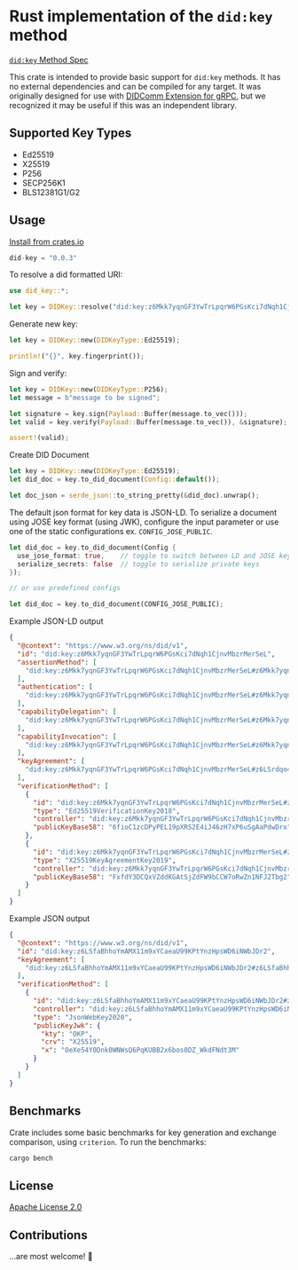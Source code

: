 # Rust implementation of the `did:key` method

[`did:key` Method Spec](https://w3c-ccg.github.io/did-method-key/)

This crate is intended to provide basic support for `did:key` methods. It has no external dependencies and can be compiled for any target.
It was originally designed for use with [DIDComm Extension for gRPC](https://github.com/trinsic-id/didcomm-extension-grpc), but we recognized it may be useful if this was an independent library.

## Supported Key Types

- Ed25519
- X25519
- P256
- SECP256K1
- BLS12381G1/G2

## Usage

[Install from crates.io](https://crates.io/crates/did-key)

```rust
did-key = "0.0.3"
```

To resolve a did formatted URI:

```rust
use did_key::*;

let key = DIDKey::resolve("did:key:z6Mkk7yqnGF3YwTrLpqrW6PGsKci7dNqh1CjnvMbzrMerSeL").unwrap();

```

Generate new key:

```rust
let key = DIDKey::new(DIDKeyType::Ed25519);

println!("{}", key.fingerprint());
```

Sign and verify:

```rust
let key = DIDKey::new(DIDKeyType::P256);
let message = b"message to be signed";

let signature = key.sign(Payload::Buffer(message.to_vec()));
let valid = key.verify(Payload::Buffer(message.to_vec()), &signature);

assert!(valid);
```

Create DID Document

```rust
let key = DIDKey::new(DIDKeyType::Ed25519);
let did_doc = key.to_did_document(Config::default());

let doc_json = serde_json::to_string_pretty(&did_doc).unwrap();
```

The default json format for key data is JSON-LD. To serialize a document using JOSE key format (using JWK), configure the input
parameter or use one of the static configurations ex. `CONFIG_JOSE_PUBLIC`.

```rust
let did_doc = key.to_did_document(Config {
  use_jose_format: true,    // toggle to switch between LD and JOSE key format
  serialize_secrets: false  // toggle to serialize private keys
});

// or use predefined configs

let did_doc = key.to_did_document(CONFIG_JOSE_PUBLIC);
```

Example JSON-LD output

```json
{
  "@context": "https://www.w3.org/ns/did/v1",
  "id": "did:key:z6Mkk7yqnGF3YwTrLpqrW6PGsKci7dNqh1CjnvMbzrMerSeL",
  "assertionMethod": [
    "did:key:z6Mkk7yqnGF3YwTrLpqrW6PGsKci7dNqh1CjnvMbzrMerSeL#z6Mkk7yqnGF3YwTrLpqrW6PGsKci7dNqh1CjnvMbzrMerSeL"
  ],
  "authentication": [
    "did:key:z6Mkk7yqnGF3YwTrLpqrW6PGsKci7dNqh1CjnvMbzrMerSeL#z6Mkk7yqnGF3YwTrLpqrW6PGsKci7dNqh1CjnvMbzrMerSeL"
  ],
  "capabilityDelegation": [
    "did:key:z6Mkk7yqnGF3YwTrLpqrW6PGsKci7dNqh1CjnvMbzrMerSeL#z6Mkk7yqnGF3YwTrLpqrW6PGsKci7dNqh1CjnvMbzrMerSeL"
  ],
  "capabilityInvocation": [
    "did:key:z6Mkk7yqnGF3YwTrLpqrW6PGsKci7dNqh1CjnvMbzrMerSeL#z6Mkk7yqnGF3YwTrLpqrW6PGsKci7dNqh1CjnvMbzrMerSeL"
  ],
  "keyAgreement": [
    "did:key:z6Mkk7yqnGF3YwTrLpqrW6PGsKci7dNqh1CjnvMbzrMerSeL#z6LSrdqo4M24WRDJj1h2hXxgtDTyzjjKCiyapYVgrhwZAySn"
  ],
  "verificationMethod": [
    {
      "id": "did:key:z6Mkk7yqnGF3YwTrLpqrW6PGsKci7dNqh1CjnvMbzrMerSeL#z6Mkk7yqnGF3YwTrLpqrW6PGsKci7dNqh1CjnvMbzrMerSeL",
      "type": "Ed25519VerificationKey2018",
      "controller": "did:key:z6Mkk7yqnGF3YwTrLpqrW6PGsKci7dNqh1CjnvMbzrMerSeL",
      "publicKeyBase58": "6fioC1zcDPyPEL19pXRS2E4iJ46zH7xP6uSgAaPdwDrx"
    },
    {
      "id": "did:key:z6Mkk7yqnGF3YwTrLpqrW6PGsKci7dNqh1CjnvMbzrMerSeL#z6LSrdqo4M24WRDJj1h2hXxgtDTyzjjKCiyapYVgrhwZAySn",
      "type": "X25519KeyAgreementKey2019",
      "controller": "did:key:z6Mkk7yqnGF3YwTrLpqrW6PGsKci7dNqh1CjnvMbzrMerSeL",
      "publicKeyBase58": "FxfdY3DCQxVZddKGAtSjZdFW9bCCW7oRwZn1NFJ2Tbg2"
    }
  ]
}
```

Example JSON output

```json
{
  "@context": "https://www.w3.org/ns/did/v1",
  "id": "did:key:z6LSfaBhhoYmAMX11m9xYCaeaU99KPtYnzHpsWD6iNWbJDr2",
  "keyAgreement": [
    "did:key:z6LSfaBhhoYmAMX11m9xYCaeaU99KPtYnzHpsWD6iNWbJDr2#z6LSfaBhhoYmAMX11m9xYCaeaU99KPtYnzHpsWD6iNWbJDr2"
  ],
  "verificationMethod": [
    {
      "id": "did:key:z6LSfaBhhoYmAMX11m9xYCaeaU99KPtYnzHpsWD6iNWbJDr2#z6LSfaBhhoYmAMX11m9xYCaeaU99KPtYnzHpsWD6iNWbJDr2",
      "controller": "did:key:z6LSfaBhhoYmAMX11m9xYCaeaU99KPtYnzHpsWD6iNWbJDr2",
      "type": "JsonWebKey2020",
      "publicKeyJwk": {
        "kty": "OKP",
        "crv": "X25519",
        "x": "OeXe54Y0Dnk0WNWsQ6PqKUBB2x6bos0DZ_WkdFNdt3M"
      }
    }
  ]
}
```

## Benchmarks

Crate includes some basic benchmarks for key generation and exchange comparison, using `criterion`. To run the benchmarks:

```bash
cargo bench
```

## License

[Apache License 2.0](https://github.com/trinsic-id/did-key.rs/blob/main/LICENSE)

## Contributions

...are most welcome! 🙌